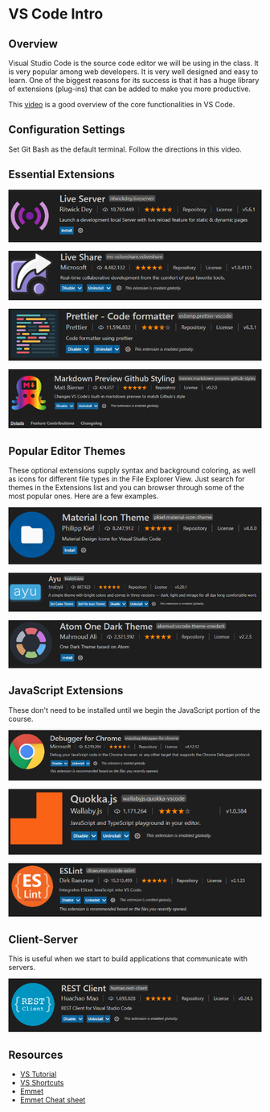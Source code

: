 # VS Code Intro

## Overview

Visual Studio Code is the source code editor we will be using in the class. It is very popular among web developers. It is very well designed and easy to learn. One of the biggest reasons for its success is that it has a huge library of extensions \(plug-ins\) that can be added to make you more productive.

This [video](https://www.youtube.com/watch?v=ORrELERGIHs) is a good overview of the core functionalities in VS Code.

## Configuration Settings

Set Git Bash as the default terminal. Follow the directions in this video.

## Essential Extensions

![](../.gitbook/assets/image%20%289%29.png)

![](../.gitbook/assets/image%20%2821%29.png)

![](../.gitbook/assets/image%20%286%29.png)

![](../.gitbook/assets/image%20%2851%29.png)

## Popular Editor Themes

These optional extensions supply syntax and background coloring, as well as icons for different file types in the File Explorer View. Just search for themes in the Extensions list and you can browser through some of the most popular ones. Here are a few examples.

![](../.gitbook/assets/image%20%2811%29.png)

![](../.gitbook/assets/image%20%2846%29.png)

![](../.gitbook/assets/image%20%2836%29.png)

## JavaScript Extensions

These don't need to be installed until we begin the JavaScript portion of the course.

![](../.gitbook/assets/image%20%2830%29.png)

![](../.gitbook/assets/image%20%2831%29.png)

![](../.gitbook/assets/image%20%2818%29.png)

## Client-Server

This is useful when we start to build applications that communicate with servers.

![](../.gitbook/assets/image%20%2843%29.png)

## Resources

* [VS Tutorial](https://www.youtube.com/watch?v=ORrELERGIHs)
* [VS Shortcuts](https://travis.media/10-vs-code-shortcuts-to-memorize-that-will-boost-your-productivity/)
* [Emmet](https://dev.to/raaynaldo/speed-up-code-your-html-using-emmet-in-vscode-nesting-operators-201o)
* [Emmet Cheat sheet](https://docs.emmet.io/cheat-sheet/)

